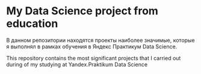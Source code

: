 # My Data Science project from education

В данном репозитории находятся проекты наиболее значимые, которые я выполнял в рамках обучения в Яндекс Практикум Data Science.

This repository contains the most significant projects that I carried out during of my studying at Yandex.Praktikum Data Science